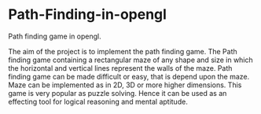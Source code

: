 # Path-Finding-in-opengl
Path finding game in opengl.

The aim of the project is to implement the path finding game. The Path finding game containing a rectangular maze of any shape and size in which the horizontal and vertical lines represent the walls of the maze. Path finding game can be made difficult or easy, that is depend upon the maze. Maze can be implemented as in 2D, 3D or more higher dimensions. 
This game is very popular as puzzle solving. Hence it can be used as an effecting tool for logical reasoning and mental aptitude.
